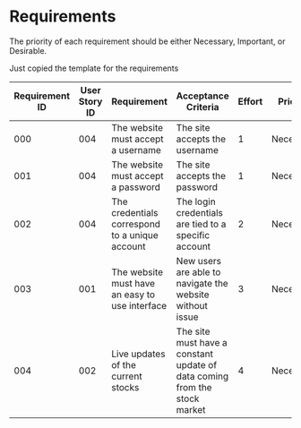 # Requirements

The priority of each requirement should be either Necessary, Important, or Desirable.

Just copied the template for the requirements

| Requirement ID | User Story ID | Requirement                                    | Acceptance Criteria                                                       | Effort | Priority  | Status   |
| -------------- | ------------- | ---------------------------------------------- | ------------------------------------------------------------------------- | ------ | --------- | -------- |
| 000            | 004           | The website must accept a username             | The site accepts the username                                             | 1      | Necessary | Verified |
| 001            | 004           | The website must accept a password             | The site accepts the password                                             | 1      | Necessary | Verified |
| 002            | 004           | The credentials correspond to a unique account | The login credentials are tied to a specific account                      | 2      | Necessary | Verified |
| 003            | 001           | The website must have an easy to use interface | New users are able to navigate the website without issue                  | 3      | Necessary | Verified |
| 004            | 002           | Live updates of the current stocks             | The site must have a constant update of data coming from the stock market | 4      | Necessary | Verified |
